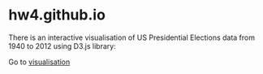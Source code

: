 # hw4.github.io

There is an interactive visualisation of US Presidential Elections data from 1940 to 2012 using D3.js library:

Go to <a href="https://neverhood671.github.io/hw4.github.io/hw4_project/part2/hw4.html">visualisation</a> 
